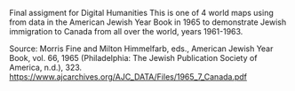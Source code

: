 Final assigment for Digital Humanities
This is one of 4 world maps using from data in the American Jewish Year Book in 1965 to demonstrate Jewish immigration to Canada from all over the world, years 1961-1963.


Source: Morris Fine and Milton Himmelfarb, eds., American Jewish Year Book, vol. 66, 1965 (Philadelphia: The Jewish Publication Society of America, n.d.), 323. https://www.ajcarchives.org/AJC_DATA/Files/1965_7_Canada.pdf 
